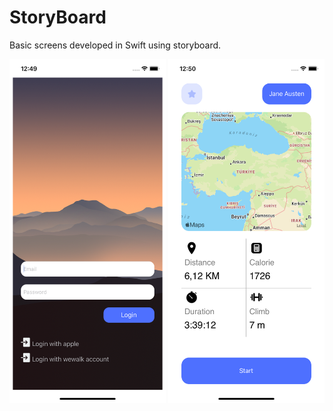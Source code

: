 # StoryBoard

Basic screens developed in Swift using storyboard.


<img src="https://github.com/tubanury/StoryBoard/blob/main/Screenshots/Simulator%20Screen%20Shot%20-%20iPhone%2011%20-%202022-07-24%20at%2000.49.26.png" width="250" height="550"> <img src="https://github.com/tubanury/StoryBoard/blob/main/Screenshots/Simulator%20Screen%20Shot%20-%20iPhone%2011%20-%202022-07-24%20at%2000.50.12.png" width="250" height="550">
